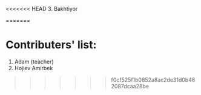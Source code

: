<<<<<<< HEAD
3. Bakhtiyor
 
=======
# Contributers' list:

1. Adam (teacher)
2. Hojiev Amirbek
>>>>>>> f0cf525f1b0852a8ac2de31d0b482087dcaa28be
